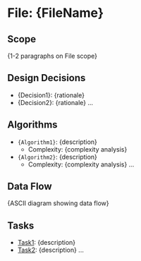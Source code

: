 <!--
Instructions: Fill in the placeholders below to create an Implementation plan document: `implementation_plan_{filename}.md`
This document focuses on a specific implementation within a Module.
-->

# File: {FileName}

## Scope
{1-2 paragraphs on File scope}

## Design Decisions
- {Decision1}: {rationale}
- {Decision2}: {rationale}
...

## Algorithms
- `{Algorithm1}`: {description}
  - Complexity: {complexity analysis}
- `{Algorithm2}`: {description}
  - Complexity: {complexity analysis}
...

## Data Flow
{ASCII diagram showing data flow}

## Tasks
- [Task1](path/to/task1.md): {description}
- [Task2](path/to/task2.md): {description}
...